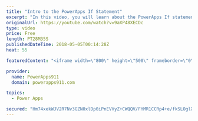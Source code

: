 ```yaml
---
title: "Intro to the PowerApps If Statement"
excerpt: "In this video, you will learn about the PowerApps If statement. The If function is the cornerstone of all apps so the more you know the better. We cover the basics of If logic, how to use the function, and cover PowerApps If multiple conditions. Fun stuff."
originalUrl: https://youtube.com/watch?v=9aXP48XECDc
type: video
price: Free
length: PT28M35S
publishedDateTime: 2018-05-05T00:14:28Z
heat: 55

featuredContent: "<iframe width=\"800\" height=\"500\" frameborder=\"0\" src=\"https://www.youtube.com/embed/9aXP48XECDc\" allow=\"accelerometer; autoplay; encrypted-media; gyroscope; picture-in-picture\" allowfullscreen></iframe>"

provider:
  name: PowerApps911
  domain: powerapps911.com

topics:
  - Power Apps

secured: "Hm74xekWJV2R7Nv3GZN0xlDp0iPnEVVyZ+CWQQV/FYMR1CCRp4+e/fkSLOglXo/mO9qCKfN4OGSd0bf/5jlMiE0EscyXzu9ea0lB4PIxZ9pWe858XPmWH2w9UAy7RDB92rWGtsH/m8gfWXjbV9OFv10SPq+DUJ5rSL7Bd3SrfhKFxMEyt4qbWFsIzRE+8PnwpkoSQK3my+n4C3jY3dxdJiHUhopWNOOLvUAJDzJ0+Td+an9JXrurA2w2Le7JEITFpEm2Qyle8dxRYDx3JyiPMJFokP5dsmMz8f34Tnt2u+0TlQQpgAAjJKB4V0G2jWikgtiMz+BrNjWmSagEawc++t14GAY4DzYbRr8VO90tcSIzJzDzOXOoaYxf6jYCDlygsQUPvQVZUqovb3Xd+VAHWg==;RvlA0np5/9OU4rzdfOd9xw=="
---
```


